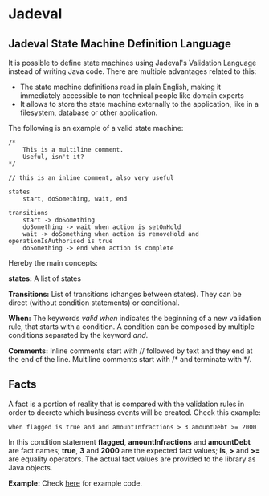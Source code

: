 # Jadeval

## Jadeval State Machine Definition Language

It is possible to define state machines using Jadeval's Validation Language instead of writing Java code.
There are multiple advantages related to this:
- The state machine definitions read in plain English, making it immediately accessible to non technical people like domain experts
- It allows to store the state machine externally to the application, like in a filesystem, database or other application.

The following is an example of a valid state machine:
~~~~
/*
    This is a multiline comment.
    Useful, isn't it?
*/

// this is an inline comment, also very useful

states
    start, doSomething, wait, end

transitions
    start -> doSomething
    doSomething -> wait when action is setOnHold
    wait -> doSomething when action is removeHold and operationIsAuthorised is true
    doSomething -> end when action is complete
~~~~

Hereby the main concepts:

**states:**
A list of states

**Transitions:**
List of transitions (changes between states). They can be direct (without condition statements) or conditional.

**When:**
The keywords *valid when* indicates the beginning of a new validation rule, that starts with a condition. A condition can be composed
by multiple conditions separated by the keyword *and*.

**Comments:**
Inline comments start with // followed by text and they end at the end of the line.
Multiline comments start with /* and terminate with */.

## Facts
A fact is a portion of reality that is compared with the validation rules in order to decrete
which business events will be created. Check this example:
~~~~
when flagged is true and and amountInfractions > 3 amountDebt >= 2000
~~~~
In this condition statement **flagged**, **amountInfractions** and **amountDebt** are fact names; **true**, **3** and **2000** are the expected fact values;
 **is**, **>** and **>=** are equality operators.
The actual fact values are provided to the library as Java objects.

**Example:** Check [here](src/examples/nl/suriani/jadeval/examples/statemachines/jsl/) for example code.
